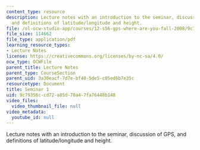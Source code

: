 ```yaml
---
content_type: resource
description: Lecture notes with an introduction to the seminar, discussion of GPS,
  and definitions of latitude/longitude and height.
file: /ol-ocw-studio-app/courses/12-s56-gps-where-are-you-fall-2008/9c79356ccd72a85d70a47fa76448b148_12s56_sem01.pdf
file_size: 114662
file_type: application/pdf
learning_resource_types:
- Lecture Notes
license: https://creativecommons.org/licenses/by-nc-sa/4.0/
ocw_type: OCWFile
parent_title: Lecture Notes
parent_type: CourseSection
parent_uid: 3a30eacf-7d7e-bf40-5de5-c05ed6b7e35c
resourcetype: Document
title: Seminar 1
uid: 9c79356c-cd72-a85d-70a4-7fa76448b148
video_files:
  video_thumbnail_file: null
video_metadata:
  youtube_id: null
---
```

Lecture notes with an introduction to the seminar, discussion of GPS, and definitions of latitude/longitude and height.